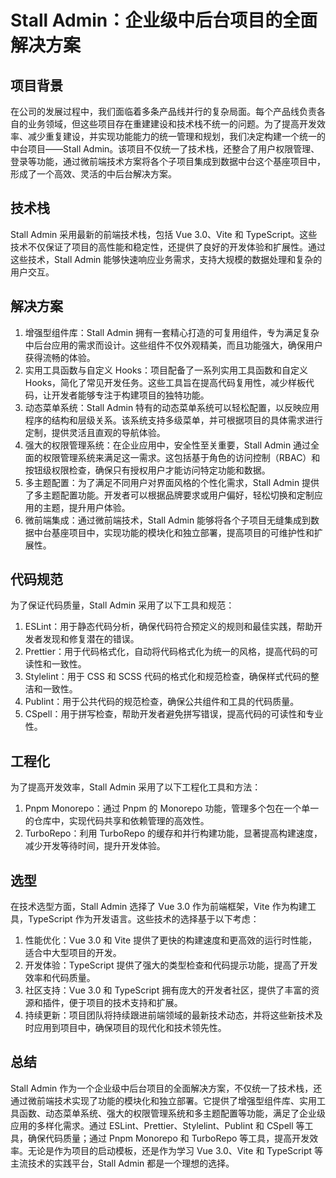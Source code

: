 # Stall Admin：企业级中后台项目的全面解决方案

## 项目背景
在公司的发展过程中，我们面临着多条产品线并行的复杂局面。每个产品线负责各自的业务领域，但这些项目存在重建建设和技术栈不统一的问题。为了提高开发效率、减少重复建设，并实现功能能力的统一管理和规划，我们决定构建一个统一的中台项目——Stall Admin。该项目不仅统一了技术栈，还整合了用户权限管理、登录等功能，通过微前端技术方案将各个子项目集成到数据中台这个基座项目中，形成了一个高效、灵活的中后台解决方案。

## 技术栈
Stall Admin 采用最新的前端技术栈，包括 Vue 3.0、Vite 和 TypeScript。这些技术不仅保证了项目的高性能和稳定性，还提供了良好的开发体验和扩展性。通过这些技术，Stall Admin 能够快速响应业务需求，支持大规模的数据处理和复杂的用户交互。

## 解决方案
1. 增强型组件库：Stall Admin 拥有一套精心打造的可复用组件，专为满足复杂中后台应用的需求而设计。这些组件不仅外观精美，而且功能强大，确保用户获得流畅的体验。
2. 实用工具函数与自定义 Hooks：项目配备了一系列实用工具函数和自定义 Hooks，简化了常见开发任务。这些工具旨在提高代码复用性，减少样板代码，让开发者能够专注于构建项目的独特功能。
3. 动态菜单系统：Stall Admin 特有的动态菜单系统可以轻松配置，以反映应用程序的结构和层级关系。该系统支持多级菜单，并可根据项目的具体需求进行定制，提供灵活且直观的导航体验。
4. 强大的权限管理系统：在企业应用中，安全性至关重要，Stall Admin 通过全面的权限管理系统来满足这一需求。这包括基于角色的访问控制（RBAC）和按钮级权限检查，确保只有授权用户才能访问特定功能和数据。
5. 多主题配置：为了满足不同用户对界面风格的个性化需求，Stall Admin 提供了多主题配置功能。开发者可以根据品牌要求或用户偏好，轻松切换和定制应用的主题，提升用户体验。
6. 微前端集成：通过微前端技术，Stall Admin 能够将各个子项目无缝集成到数据中台基座项目中，实现功能的模块化和独立部署，提高项目的可维护性和扩展性。

## 代码规范
为了保证代码质量，Stall Admin 采用了以下工具和规范：

1. ESLint：用于静态代码分析，确保代码符合预定义的规则和最佳实践，帮助开发者发现和修复潜在的错误。
2. Prettier：用于代码格式化，自动将代码格式化为统一的风格，提高代码的可读性和一致性。
3. Stylelint：用于 CSS 和 SCSS 代码的格式化和规范检查，确保样式代码的整洁和一致性。
4. Publint：用于公共代码的规范检查，确保公共组件和工具的代码质量。
5. CSpell：用于拼写检查，帮助开发者避免拼写错误，提高代码的可读性和专业性。

## 工程化
为了提高开发效率，Stall Admin 采用了以下工程化工具和方法：

1. Pnpm Monorepo：通过 Pnpm 的 Monorepo 功能，管理多个包在一个单一的仓库中，实现代码共享和依赖管理的高效性。
2. TurboRepo：利用 TurboRepo 的缓存和并行构建功能，显著提高构建速度，减少开发等待时间，提升开发体验。

## 选型
在技术选型方面，Stall Admin 选择了 Vue 3.0 作为前端框架，Vite 作为构建工具，TypeScript 作为开发语言。这些技术的选择基于以下考虑：

1. 性能优化：Vue 3.0 和 Vite 提供了更快的构建速度和更高效的运行时性能，适合中大型项目的开发。
2. 开发体验：TypeScript 提供了强大的类型检查和代码提示功能，提高了开发效率和代码质量。
3. 社区支持：Vue 3.0 和 TypeScript 拥有庞大的开发者社区，提供了丰富的资源和插件，便于项目的技术支持和扩展。
4. 持续更新：项目团队将持续跟进前端领域的最新技术动态，并将这些新技术及时应用到项目中，确保项目的现代化和技术领先性。

## 总结
Stall Admin 作为一个企业级中后台项目的全面解决方案，不仅统一了技术栈，还通过微前端技术实现了功能的模块化和独立部署。它提供了增强型组件库、实用工具函数、动态菜单系统、强大的权限管理系统和多主题配置等功能，满足了企业级应用的多样化需求。通过 ESLint、Prettier、Stylelint、Publint 和 CSpell 等工具，确保代码质量；通过 Pnpm Monorepo 和 TurboRepo 等工具，提高开发效率。无论是作为项目的启动模板，还是作为学习 Vue 3.0、Vite 和 TypeScript 等主流技术的实践平台，Stall Admin 都是一个理想的选择。
